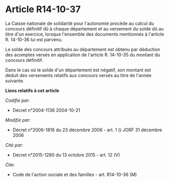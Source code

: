 # Article R14-10-37

La Caisse nationale de solidarité pour l'autonomie procède au calcul du concours définitif dû à chaque département et au
versement du solde dû au titre d'un exercice, lorsque l'ensemble des documents mentionnés à l'article R. 14-10-36 lui est
parvenu.

Le solde des concours attribués au département est obtenu par déduction des acomptes versés en application de l'article R.
14-10-35 du montant du concours définitif.

Dans le cas où le solde d'un département est négatif, son montant est déduit des versements relatifs aux concours versés au
titre de l'année suivante.

**Liens relatifs à cet article**

_Codifié par_:

  - Décret n°2004-1136 2004-10-21

_Modifié par_:

  - Décret n°2006-1816 du 23 décembre 2006 - art. 1 () JORF 31 décembre 2006

_Cité par_:

  - Décret n°2015-1280 du 13 octobre 2015 - art. 12 (V)

_Cite_:

  - Code de l'action sociale et des familles - art. R14-10-36 (M)
